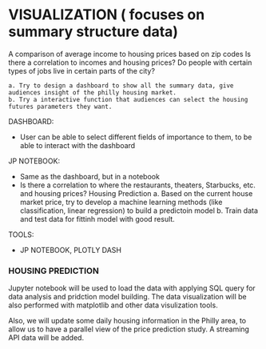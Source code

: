 # VISUALIZATION ( focuses on summary structure data)

A comparison of average income to housing prices based on zip codes
Is there a correlation to incomes and housing prices?
Do people with certain types of jobs live in certain parts of the city?

    a. Try to design a dashboard to show all the summary data, give audiences insight of the philly housing market.
    b. Try a interactive function that audiences can select the housing futures parameters they want. 

DASHBOARD: 
- User can be able to select different fields of importance to them, to be able to interact with the dashboard

JP NOTEBOOK:
- Same as the dashboard, but in a notebook 
- Is there a correlation to where the restaurants, theaters, Starbucks, etc. and housing prices?
Housing Prediction
    a. Based on the current house market price, try to develop a machine learning methods (like classification, linear regression) to build a predictoin model
    b. Train data and test data for fittinh model with good result.

TOOLS: 
- JP NOTEBOOK, PLOTLY DASH

### HOUSING PREDICTION 
Jupyter notebook will be used to load the data with applying SQL query for data analysis and pridction model building. The data visualization will be also performed with matplotlib and other data visulization tools. 

 Also, we will update some daily housing information in the Philly area, to allow us to have a parallel view of the price prediction study. A streaming API data will be added.